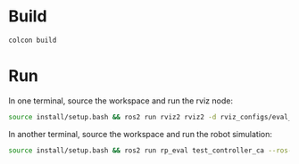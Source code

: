 # Build
```bash
colcon build
```

# Run
In one terminal, source the workspace and run the rviz node:
```bash
source install/setup.bash && ros2 run rviz2 rviz2 -d rviz_configs/eval_assignment_2.rviz
```

In another terminal, source the workspace and run the robot simulation:
```bash
source install/setup.bash && ros2 run rp_eval test_controller_ca --ros-args -p "base_link_ns":="robot_1" -p "laser_ns":="laser_1" -p "image":="assets/moon.png" -p resolution:="0.005"
```